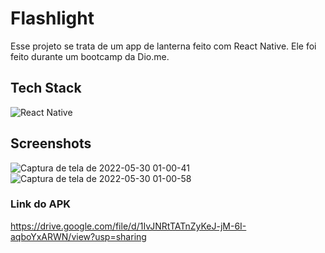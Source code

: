 # Flashlight

Esse projeto se trata de um app de lanterna feito com React Native. Ele foi feito durante um bootcamp da Dio.me.

## Tech Stack

![React Native](https://img.shields.io/badge/React_Native-20232A?style=for-the-badge&logo=react&logoColor=61DAFB)

## Screenshots

![Captura de tela de 2022-05-30 01-00-41](https://user-images.githubusercontent.com/60331328/170915970-7e3c21c4-5cec-4acf-a566-5cf5395a8340.png)
![Captura de tela de 2022-05-30 01-00-58](https://user-images.githubusercontent.com/60331328/170916002-c6a9c355-3256-46aa-a531-cdc648d69be7.png)

### Link do APK

https://drive.google.com/file/d/1IvJNRtTATnZyKeJ-jM-6I-aqboYxARWN/view?usp=sharing